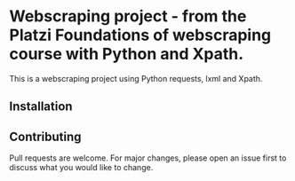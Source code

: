 # Webscraping project - from the Platzi Foundations of webscraping course with Python and Xpath. 
This is a webscraping project using Python requests, lxml and Xpath.

## Installation


## Contributing
Pull requests are welcome. For major changes, please open an issue first to discuss what you would like to change.

